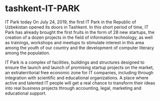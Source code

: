 # tashkent-IT-PARK
IT Park today
On July 24, 2019, the first IT Park in the Republic of Uzbekistan opened its doors in Tashkent. In this short period of time, IT Park has already brought the first fruits in the form of 28 new startups, the creation of a dozen projects in the field of information technology, as well as trainings, workshops and meetups to stimulate interest in this area among the youth of our country and the development of computer literacy among the population.

IT Park is a complex of facilities, buildings and structures designed to ensure the launch and launch of promising startup projects on the market, an extraterritorial free economic zone for IT companies, including through integration with scientific and educational organizations. A place where active and talented IT people will get a real chance to transform their ideas into real business projects through accounting, legal, marketing and educational support.
